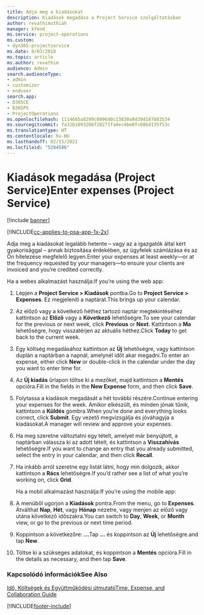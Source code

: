 ```yaml
---
title: Adja meg a kiadásokat
description: Kiadások megadása a Project Service szolgáltatásban
author: revathimuthiah
manager: kfend
ms.service: project-operations
ms.custom:
- dyn365-projectservice
ms.date: 8/03/2018
ms.topic: article
ms.author: revathim
audience: Admin
search.audienceType:
- admin
- customizer
- enduser
search.app:
- D365CE
- D365PS
- ProjectOperations
ms.openlocfilehash: 1114685a8299c0096d0c13830a9d39d187883534
ms.sourcegitcommit: fa32b1893286f20271fa4ec4be8fc68bd135f53c
ms.translationtype: HT
ms.contentlocale: hu-HU
ms.lasthandoff: 02/15/2021
ms.locfileid: "5284586"
---
```

# <a name="enter-expenses-project-service"></a><span data-ttu-id="7a3a9-103">Kiadások megadása (Project Service)</span><span class="sxs-lookup"><span data-stu-id="7a3a9-103">Enter expenses (Project Service)</span></span>

[!include [banner](../includes/psa-now-project-operations.md)]

[!INCLUDE[cc-applies-to-psa-app-1x-2x](../includes/cc-applies-to-psa-app-1x-2x.md)]

<span data-ttu-id="7a3a9-104">Adja meg a kiadásokat legalább hetente – vagy az a igazgatók által kért gyakorisággal – annak biztosítása érdekében, az ügyfelek számlázása és az Ön hitelezése megfelelő legyen.</span><span class="sxs-lookup"><span data-stu-id="7a3a9-104">Enter your expenses at least weekly—or at the frequency requested by your managers—to ensure your clients are invoiced and you’re credited correctly.</span></span>  
  
 <span data-ttu-id="7a3a9-105">Ha a webes alkalmazást használja:</span><span class="sxs-lookup"><span data-stu-id="7a3a9-105">If you’re using the web app:</span></span>  
  
1. <span data-ttu-id="7a3a9-106">Lépjen a **Project Service > Kiadások** pontba.</span><span class="sxs-lookup"><span data-stu-id="7a3a9-106">Go to **Project Service > Expenses**.</span></span> <span data-ttu-id="7a3a9-107">Ez megjeleníti a naptárat.</span><span class="sxs-lookup"><span data-stu-id="7a3a9-107">This brings up your calendar.</span></span>  
  
2. <span data-ttu-id="7a3a9-108">Az előző vagy a következő héthez tartozó naptár megtekintéséhez kattintson az **Előző** vagy a **Következő** lehetőségre.</span><span class="sxs-lookup"><span data-stu-id="7a3a9-108">To see your calendar for the previous or next week, click **Previous** or **Next**.</span></span> <span data-ttu-id="7a3a9-109">Kattintson a **Ma** lehetőségre, hogy visszatérjen az aktuális héthez.</span><span class="sxs-lookup"><span data-stu-id="7a3a9-109">Click **Today** to get back to the current week.</span></span>  
  
3. <span data-ttu-id="7a3a9-110">Egy költség megadásához kattintson az **Új** lehetőségre, vagy kattintson duplán a naptárban a napnál, amelynél időt akar megadni.</span><span class="sxs-lookup"><span data-stu-id="7a3a9-110">To enter an expense, either click **New** or double-click in the calendar under the day you want to enter time for.</span></span>  
  
4. <span data-ttu-id="7a3a9-111">Az **Új kiadás** űrlapon töltse ki a mezőket, majd kattintson a **Mentés** opcióra.</span><span class="sxs-lookup"><span data-stu-id="7a3a9-111">Fill in the fields in the **New Expense** form, and then click **Save**.</span></span>  
  
5. <span data-ttu-id="7a3a9-112">Folytassa a kiadások megadását a hét további részére.</span><span class="sxs-lookup"><span data-stu-id="7a3a9-112">Continue entering your expenses for the week.</span></span> <span data-ttu-id="7a3a9-113">Amikor elkészült, és minden jónak tűnik, kattintson a **Küldés** gombra.</span><span class="sxs-lookup"><span data-stu-id="7a3a9-113">When you’re done and everything looks correct, click **Submit**.</span></span> <span data-ttu-id="7a3a9-114">Egy vezető megvizsgálja és jóváhagyja a kiadásokat.</span><span class="sxs-lookup"><span data-stu-id="7a3a9-114">A manager will review and approve your expenses.</span></span>  
  
6. <span data-ttu-id="7a3a9-115">Ha meg szeretne változtatni egy tételt, amelyet már benyújtott, a naptárban válassza ki az adott tételt, és kattintson a **Visszahívás** lehetőségre.</span><span class="sxs-lookup"><span data-stu-id="7a3a9-115">If you want to change an entry that you already submitted, select the entry in your calendar, and then click **Recall**.</span></span>  
  
7. <span data-ttu-id="7a3a9-116">Ha inkább arról szeretne egy listát látni, hogy min dolgozik, akkor kattintson a **Rács** lehetőségre.</span><span class="sxs-lookup"><span data-stu-id="7a3a9-116">If you’d rather see a list of what you’re working on, click **Grid**.</span></span>  
  
   <span data-ttu-id="7a3a9-117">Ha a mobil alkalmazást használja:</span><span class="sxs-lookup"><span data-stu-id="7a3a9-117">If you’re using the mobile app:</span></span>  
  
8. <span data-ttu-id="7a3a9-118">A menüből ugorjon a **Kiadások** pontra.</span><span class="sxs-lookup"><span data-stu-id="7a3a9-118">From the menu, go to **Expenses**.</span></span>     <span data-ttu-id="7a3a9-119">Átválthat **Nap**, **Hét**, vagy **Hónap** nézetre, vagy menjen az előző vagy utána következő időszakra.</span><span class="sxs-lookup"><span data-stu-id="7a3a9-119">You can switch to **Day**, **Week**, or **Month** view, or go to the previous or next time period.</span></span>  
  
9. <span data-ttu-id="7a3a9-120">Koppintson a következőre: **…**</span><span class="sxs-lookup"><span data-stu-id="7a3a9-120">Tap **…**</span></span> <span data-ttu-id="7a3a9-121">és koppintson az **Új** lehetőségre.</span><span class="sxs-lookup"><span data-stu-id="7a3a9-121">and tap **New**.</span></span>  
  
10. <span data-ttu-id="7a3a9-122">Töltse ki a szükséges adatokat, és koppintson a **Mentés** opcióra.</span><span class="sxs-lookup"><span data-stu-id="7a3a9-122">Fill in the details as necessary, and then tap **Save**.</span></span>  
  
### <a name="see-also"></a><span data-ttu-id="7a3a9-123">Kapcsolódó információk</span><span class="sxs-lookup"><span data-stu-id="7a3a9-123">See Also</span></span>  
 [<span data-ttu-id="7a3a9-124">Idő, Költségek és Együttműködési útmutató</span><span class="sxs-lookup"><span data-stu-id="7a3a9-124">Time, Expense, and Collaboration Guide</span></span>](../psa/time-expense-collaboration-guide.md)


[!INCLUDE[footer-include](../includes/footer-banner.md)]